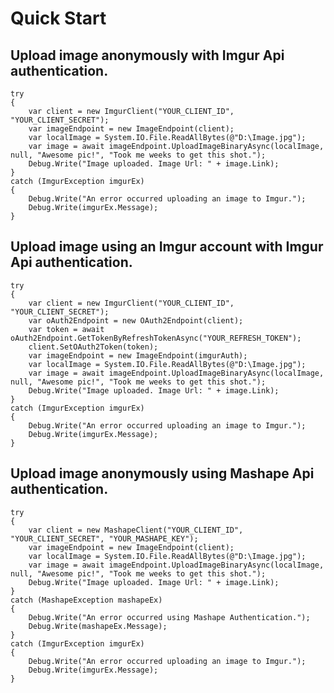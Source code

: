 # Quick Start

## Upload image anonymously with Imgur Api authentication.

    try
    {
        var client = new ImgurClient("YOUR_CLIENT_ID", "YOUR_CLIENT_SECRET");
        var imageEndpoint = new ImageEndpoint(client);
        var localImage = System.IO.File.ReadAllBytes(@"D:\Image.jpg");
        var image = await imageEndpoint.UploadImageBinaryAsync(localImage, null, "Awesome pic!", "Took me weeks to get this shot.");
		Debug.Write("Image uploaded. Image Url: " + image.Link);
    }
    catch (ImgurException imgurEx)
    {
        Debug.Write("An error occurred uploading an image to Imgur.");
        Debug.Write(imgurEx.Message);
    }

## Upload image using an Imgur account with Imgur Api authentication.

    try
    {
        var client = new ImgurClient("YOUR_CLIENT_ID", "YOUR_CLIENT_SECRET");
        var oAuth2Endpoint = new OAuth2Endpoint(client);
        var token = await oAuth2Endpoint.GetTokenByRefreshTokenAsync("YOUR_REFRESH_TOKEN");
        client.SetOAuth2Token(token);
        var imageEndpoint = new ImageEndpoint(imgurAuth);
        var localImage = System.IO.File.ReadAllBytes(@"D:\Image.jpg");
        var image = await imageEndpoint.UploadImageBinaryAsync(localImage, null, "Awesome pic!", "Took me weeks to get this shot.");
		Debug.Write("Image uploaded. Image Url: " + image.Link);
    }
    catch (ImgurException imgurEx)
    {
        Debug.Write("An error occurred uploading an image to Imgur.");
        Debug.Write(imgurEx.Message);
    }

## Upload image anonymously using Mashape Api authentication.

    try
    {
        var client = new MashapeClient("YOUR_CLIENT_ID", "YOUR_CLIENT_SECRET", "YOUR_MASHAPE_KEY");
        var imageEndpoint = new ImageEndpoint(client);
        var localImage = System.IO.File.ReadAllBytes(@"D:\Image.jpg");
        var image = await imageEndpoint.UploadImageBinaryAsync(localImage, null, "Awesome pic!", "Took me weeks to get this shot.");
		Debug.Write("Image uploaded. Image Url: " + image.Link);
    }
    catch (MashapeException mashapeEx)
    {
        Debug.Write("An error occurred using Mashape Authentication.");
        Debug.Write(mashapeEx.Message);
    }
    catch (ImgurException imgurEx)
    {
        Debug.Write("An error occurred uploading an image to Imgur.");
        Debug.Write(imgurEx.Message);
    }